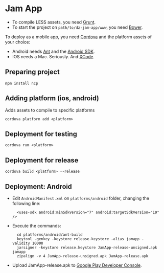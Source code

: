 # Jam App

* To compile LESS assets, you need [Grunt](http://gruntjs.com/).
* To start the project on `path/to/dz-jam-app/www`, you need [Bower](http://bower.io/).

To deploy as a mobile app, you need [Cordova](http://cordova.apache.org/)
and the platform assets of your choice:

* Android needs [Ant](http://ant.apache.org/) and the [Android SDK](http://developer.android.com/sdk/).
* IOS needs a Mac. Seriously. And [XCode](https://developer.apple.com/xcode/downloads/).

## Preparing project
    npm install ncp

## Adding platform (ios, android)
Adds assets to compile to specific platforms

    cordova platform add <platform>


## Deployment for testing
    cordova run <platform>

## Deployment for release
    cordova build <platform> --release

## Deployment: Android

* Edit `AndroidManifest.xml` on `platforms/android` folder, changing the following line:

        <uses-sdk android:minSdkVersion="7" android:targetSdkVersion="19" />


* Execute the commands:

        cd platforms/android/ant-build
        keytool -genkey -keystore release.keystore -alias jamapp -validity 10000
        jarsigner -keystore release.keystore JamApp-release-unsigned.apk jamapp
        zipalign -v 4 JamApp-release-unsigned.apk JamApp-release.apk


* Upload JamApp-release.apk to [Google Play Developer Console](https://play.google.com/apps/publish).